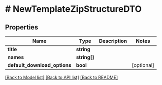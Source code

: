 # # NewTemplateZipStructureDTO

## Properties

Name | Type | Description | Notes
------------ | ------------- | ------------- | -------------
**title** | **string** |  |
**names** | **string[]** |  |
**default_download_options** | **bool** |  | [optional]

[[Back to Model list]](../../README.md#models) [[Back to API list]](../../README.md#endpoints) [[Back to README]](../../README.md)
